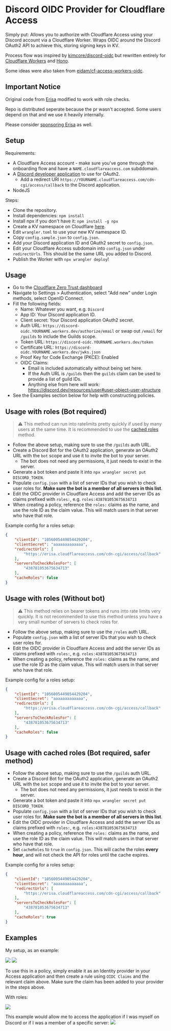 # Discord OIDC Provider for Cloudflare Access

Simply put: Allows you to authorize with Cloudflare Access using your Discord account via a Cloudflare Worker. Wraps OIDC around the Discord OAuth2 API to achieve this, storing signing keys in KV. 

Process flow was inspired by [kimcore/discord-oidc](https://github.com/kimcore/discord-oidc) but rewritten entirely for [Cloudflare Workers](https://workers.cloudflare.com/) and [Hono](https://honojs.dev/).

Some ideas were also taken from [eidam/cf-access-workers-oidc](https://github.com/eidam/cf-access-workers-oidc).

## Important Notice

Original code from [Erisa](https://github.com/Erisa/discord-oidc-worker) modified to work with role checks.

Repo is distributed seperate because the pr wasn't accepted.
Some users depend on that and we use it heavily internally.

Please consider [sponsoring Erisa](https://github.com/sponsors/Erisa) as well.

## Setup

Requirements:
- A Cloudflare Access account - make sure you've gone through the onboarding flow and have a `NAME.cloudflareaccess.com` subddomain.
- A [Discord developer application](https://discord.com/developers/applications) to use for OAuth2.
    - Add a redirect URI `https://YOURNAME.cloudflareaccess.com/cdn-cgi/access/callback` to the Discord application.
- NodeJS

Steps:
- Clone the repository.
- Install dependencies: `npm install`
- Install npx if you don't have it: `npm install -g npx`
- Create a KV namespace on Cloudflare [here](https://dash.cloudflare.com/?to=/:account/workers/kv/namespaces).
- Edit `wrangler.toml` to use your new KV namespace ID.
- Copy `config.sample.json` to `config.json`.
- Add your Discord application ID and OAuth2 secret to `config.json`.
- Edit your Cloudflare Access subdomain into `config.json` under `redirectUrls`. This should be the same URL you added to Discord.
- Publish the Worker with `npx wrangler deploy`!

## Usage

- Go to the [Cloudflare Zero Trust dashboard](https://one.dash.cloudflare.com)
- Navigate to Settings > Authentication, select "Add new" under Login methods, select OpenID Connect.
- Fill the following fields:
    - Name: Whatever you want, e.g. `Discord`
    - App ID: Your Discord application ID.
    - Client secret: Your Discord application OAuth2 secret.
    - Auth URL: `https://discord-oidc.YOURNAME.workers.dev/authorize/email` or swap out `/email` for `/guilds` to include the Guilds scope.
    - Token URL:  `https://discord-oidc.YOURNAME.workers.dev/token`
    - Certificate URL: `https://discord-oidc.YOURNAME.workers.dev/jwks.json`
    - Proof Key for Code Exchange (PKCE): Enabled
    - OIDC Claims:
        - Email is included automatically without being set here.
        - If the Auth URL is `/guilds` then the `guilds` claim can be used to provide a list of guild IDs.
        - Anything else from here will work: https://discord.dev/resources/user#user-object-user-structure
- See the Examples section below for help with constructing policies.

## Usage with roles (Bot required)
> :warning: This method can run into ratelimits pretty quickly if used by many users at the same time. It is recommended to use the [cached roles](#usage-with-cached-roles-bot-required-safer-method) method.

- Follow the above setup, making sure to use the `/guilds` auth URL.
- Create a Discord Bot for the OAuth2 application, generate an OAuth2 URL with the `bot` scope and use it to invite the bot to your server.
    - The bot does not need any permissions, it just needs to exist in the server.
- Generate a bot token and paste it into `npx wrangler secret put DISCORD_TOKEN`.
- Populate `config.json` with a list of server IDs that you wish to check user roles for. **Make sure the bot is a member of all servers in this list**.
- Edit the OIDC provider in Cloudflare Access and add the server IDs as claims prefixed with `roles:`, e.g. `roles:438781053675634713`
- When creating a policy, reference the `roles:` claims as the name, and use the role ID as the claim value. This will match users in that server who have that role.

Example config for a roles setup:
```json
{
    "clientId": "1056005449054429204",
    "clientSecret": "aaaaaaaaaaaaa",
    "redirectUrls": [
        "https://erisa.cloudflareaccess.com/cdn-cgi/access/callback"
    ],
    "serversToCheckRolesFor": [
        "438781053675634713"
    ],
    "cacheRoles": false
}
```

## Usage with roles (Without bot)
> :warning: This method relies on bearer tokens and runs into rate limits very quickly. It is not recommended to use this method unless you have a very small number of servers to check roles for.

- Follow the above setup, making sure to use the `/roles` auth URL.
- Populate `config.json` with a list of server IDs that you wish to check user roles for.
- Edit the OIDC provider in Cloudflare Access and add the server IDs as claims prefixed with `roles:`, e.g. `roles:438781053675634713`
- When creating a policy, reference the `roles:` claims as the name, and use the role ID as the claim value. This will match users in that server who have that role.

Example config for a roles setup:
```json
{
    "clientId": "1056005449054429204",
    "clientSecret": "aaaaaaaaaaaaa",
    "redirectUrls": [
        "https://erisa.cloudflareaccess.com/cdn-cgi/access/callback"
    ],
    "serversToCheckRolesFor": [
        "438781053675634713"
    ],
    "cacheRoles": false
}
```

## Usage with cached roles (Bot required, safer method)
- Follow the above setup, making sure to use the `/guilds` auth URL.
- Create a Discord Bot for the OAuth2 application, generate an OAuth2 URL with the `bot` scope and use it to invite the bot to your server.
    - The bot does not need any permissions, it just needs to exist in the server.
- Generate a bot token and paste it into `npx wrangler secret put DISCORD_TOKEN`.
- Populate `config.json` with a list of server IDs that you wish to check user roles for. **Make sure the bot is a member of all servers in this list**.
- Edit the OIDC provider in Cloudflare Access and add the server IDs as claims prefixed with `roles:`, e.g. `roles:438781053675634713`
- When creating a policy, reference the `roles:` claims as the name, and use the role ID as the claim value. This will match users in that server who have that role.
- Set `cacheRoles` to `true` in `config.json`. This will cache the roles **every hour**, and will not check the API for roles until the cache expires.

Example config for a roles setup:
```json
{
    "clientId": "1056005449054429204",
    "clientSecret": "aaaaaaaaaaaaa",
    "redirectUrls": [
        "https://erisa.cloudflareaccess.com/cdn-cgi/access/callback"
    ],
    "serversToCheckRolesFor": [
        "438781053675634713"
    ],
    "cacheRoles": true
}
```

## Examples
My setup, as an example:

![](https://up.erisa.uk/firefox_5978jWH1ti.png)
![](https://up.erisa.uk/firefox_9Hzgvt2FiP.png)

To use this in a policy, simply enable it as an Identity provider in your Access application and then create a rule using `OIDC Claims` and the relevant claim above. Make sure the claim has been added to your provider in the steps above.

With roles:

![](https://up.erisa.uk/firefox_rfqxMIRj8t.png)

This example would allow me to access the application if I was myself on Discord or if I was a member of a specific server:
![](https://up.erisa.uk/firefox_1w0BXtk80X.png)
